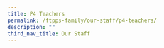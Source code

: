 ```yaml
---
title: P4 Teachers
permalink: /ftpps-family/our-staff/p4-teachers/
description: ""
third_nav_title: Our Staff
---
```

